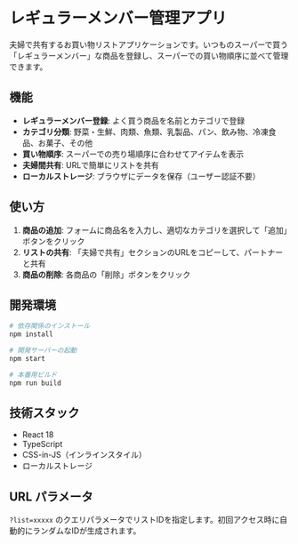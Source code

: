 # レギュラーメンバー管理アプリ

夫婦で共有するお買い物リストアプリケーションです。いつものスーパーで買う「レギュラーメンバー」な商品を登録し、スーパーでの買い物順序に並べて管理できます。

## 機能

- **レギュラーメンバー登録**: よく買う商品を名前とカテゴリで登録
- **カテゴリ分類**: 野菜・生鮮、肉類、魚類、乳製品、パン、飲み物、冷凍食品、お菓子、その他
- **買い物順序**: スーパーでの売り場順序に合わせてアイテムを表示
- **夫婦間共有**: URLで簡単にリストを共有
- **ローカルストレージ**: ブラウザにデータを保存（ユーザー認証不要）

## 使い方

1. **商品の追加**: フォームに商品名を入力し、適切なカテゴリを選択して「追加」ボタンをクリック
2. **リストの共有**: 「夫婦で共有」セクションのURLをコピーして、パートナーと共有
3. **商品の削除**: 各商品の「削除」ボタンをクリック

## 開発環境

```bash
# 依存関係のインストール
npm install

# 開発サーバーの起動
npm start

# 本番用ビルド
npm run build
```

## 技術スタック

- React 18
- TypeScript
- CSS-in-JS（インラインスタイル）
- ローカルストレージ

## URL パラメータ

`?list=xxxxx` のクエリパラメータでリストIDを指定します。初回アクセス時に自動的にランダムなIDが生成されます。
